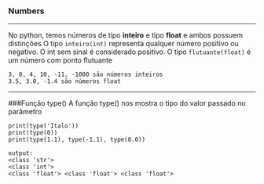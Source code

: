 ### Numbers
****
No python, temos números de tipo **inteiro** e tipo **float** e ambos possuem distinções
O tipo ``inteiro(int)`` representa qualquer número positivo ou negativo. O int sem sinal é considerado positivo.
O tipo ``flutuante(float)`` é um número com ponto flutuante 
```
3, 0, 4, 10, -11, -1000 são números inteiros
3.5, 3.0, -1.4 são números float
```
****
###Função type()
A função type() nos mostra o tipo do valor passado no parâmetro
```
print(type('Italo'))
print(type(0))
print(type(1.1), type(-1.1), type(0.0))

output:
<class 'str'>
<class 'int'>
<class 'float'> <class 'float'> <class 'float'>
```
